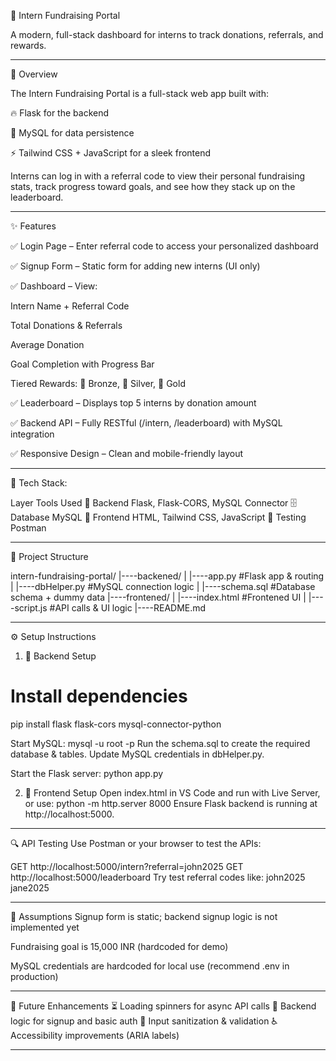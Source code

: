 🧠 Intern Fundraising Portal

A modern, full-stack dashboard for interns to track donations, referrals, and rewards.
___________________________________________________________________________________________________________________________________________________________________________________________________________________
🚀 Overview

The Intern Fundraising Portal is a full-stack web app built with:

🔥 Flask for the backend

🐬 MySQL for data persistence

⚡ Tailwind CSS + JavaScript for a sleek frontend

Interns can log in with a referral code to view their personal fundraising stats, track progress toward goals, and see how they stack up on the leaderboard.
___________________________________________________________________________________________________________________________________________________________________________________________________________________
✨ Features

✅ Login Page – Enter referral code to access your personalized dashboard

✅ Signup Form – Static form for adding new interns (UI only)

✅ Dashboard – View:

Intern Name + Referral Code

Total Donations & Referrals

Average Donation

Goal Completion with Progress Bar

Tiered Rewards: 🥉 Bronze, 🥈 Silver, 🥇 Gold

✅ Leaderboard – Displays top 5 interns by donation amount

✅ Backend API – Fully RESTful (/intern, /leaderboard) with MySQL integration

✅ Responsive Design – Clean and mobile-friendly layout
___________________________________________________________________________________________________________________________________________________________________________________________________________________
🧰 Tech Stack:

Layer	                              Tools Used
🧠 Backend	            Flask, Flask-CORS, MySQL Connector
🗄️ Database	            MySQL
🎨 Frontend	            HTML, Tailwind CSS, JavaScript
🧪 Testing	            Postman
___________________________________________________________________________________________________________________________________________________________________________________________________________________
📂 Project Structure

intern-fundraising-portal/
|----backened/
|    |----app.py             #Flask app & routing
|    |----dbHelper.py        #MySQL connection logic
|    |----schema.sql         #Database schema + dummy data
|----frontened/
|    |----index.html         #Frontened UI
|    |----script.js          #API calls & UI logic
|----README.md         

___________________________________________________________________________________________________________________________________________________________________________________________________________________
⚙️ Setup Instructions
1. 🧠 Backend Setup
  # Install dependencies
  pip install flask flask-cors mysql-connector-python

  Start MySQL:
    mysql -u root -p
    Run the schema.sql to create the required database & tables.
    Update MySQL credentials in dbHelper.py.

  Start the Flask server:
    python app.py

2. 🎨 Frontend Setup
Open index.html in VS Code and run with Live Server,
or use:
   python -m http.server 8000
  Ensure Flask backend is running at http://localhost:5000.

____________________________________________________________________________________________________________________________________________________________________________________________________________________
🔍 API Testing
Use Postman or your browser to test the APIs:

GET http://localhost:5000/intern?referral=john2025
GET http://localhost:5000/leaderboard
Try test referral codes like:
      john2025
      jane2025
____________________________________________________________________________________________________________________________________________________________________________________________________________________
📌 Assumptions
Signup form is static; backend signup logic is not implemented yet

Fundraising goal is 15,000 INR (hardcoded for demo)

MySQL credentials are hardcoded for local use (recommend .env in production)
____________________________________________________________________________________________________________________________________________________________________________________________________________________
🌱 Future Enhancements
    ⏳ Loading spinners for async API calls
    🔐 Backend logic for signup and basic auth
    🧼 Input sanitization & validation
    ♿ Accessibility improvements (ARIA labels)
____________________________________________________________________________________________________________________________________________________________________________________________________________________
